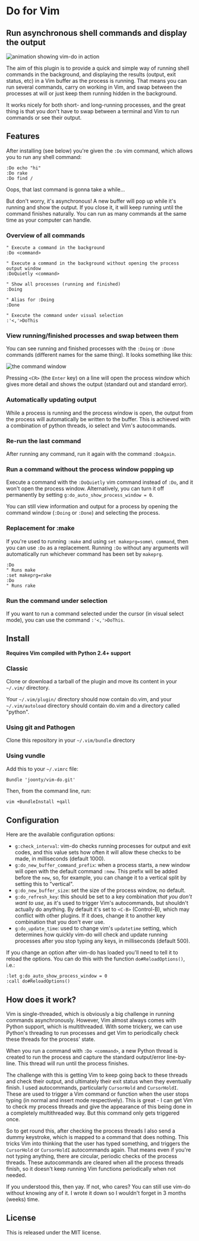 # Do for Vim

## Run asynchronous shell commands and display the output

![animation showing vim-do in action](http://www.mediafire.com/convkey/7734/1o4gb6rpgde2ycy9g.jpg?size_id=5)

The aim of this plugin is to provide a quick and simple way of running shell commands in the background, and displaying the results (output, exit status, etc) in a Vim buffer as the process is running. That means you can run several commands, carry on working in Vim, and swap between the processes at will or just keep them running hidden in the background.

It works nicely for both short- and long-running processes, and the great thing is that you don't have to swap between a terminal and Vim to run commands or see their output.

## Features

After installing (see below) you're given the `:Do` vim command, which allows you to run any shell command:

```vim
:Do echo "hi"
:Do rake
:Do find /
```

Oops, that last command is gonna take a while...

But don't worry, it's asynchronous! A new buffer will pop up while it's running and show the output. If you close it, it will keep running until the command finishes naturally. You can run as many commands at the same time as your computer can handle.

### Overview of all commands

```vim
" Execute a command in the background
:Do <command>

" Execute a command in the background without opening the process output window
:DoQuietly <command>

" Show all processes (running and finished)
:Doing

" Alias for :Doing
:Done

" Execute the command under visual selection
:'<,'>DoThis
```

### View running/finished processes and swap between them

You can see running and finished processes with the `:Doing` or `:Done` commands (different names for the same thing). It looks something like this:

![the command window](http://www.mediafire.com/convkey/319f/plvj08c83s030qjzg.jpg)

Pressing `<CR>` (the `Enter` key) on a line will open the process window which gives more detail and shows the output (standard out and standard error).

### Automatically updating output

While a process is running and the process window is open, the output from the process will automatically be written to the buffer. This is achieved with a combination of python threads, io select and Vim's autocommands.

### Re-run the last command

After running any command, run it again with the command `:DoAgain`.

### Run a command without the process window popping up

Execute a command with the `:DoQuietly` vim command instead of `:Do`, and it won't open the process window. Alternatively, you can turn it off permanently by setting `g:do_auto_show_process_window = 0`.

You can still view information and output for a process by opening the command window (`:Doing` or `:Done`) and selecting the process.

### Replacement for :make

If you're used to running `:make` and using `set makeprg=some\ command`, then you can use `:Do` as a replacement. Running `:Do` without any arguments will automatically run whichever command has been set by `makeprg`.

```vim
:Do
" Runs make
:set makeprg=rake
:Do
" Runs rake
```

### Run the command under selection

If you want to run a command selected under the cursor (in visual select mode), you can use the command `:'<,'>DoThis`.

## Install

**Requires Vim compiled with Python 2.4+ support**

### Classic

Clone or download a tarball of the plugin and move its content in your
`~/.vim/` directory.

Your `~/.vim/plugin/` directory should now contain do.vim, and your `~/.vim/autoload` directory should contain do.vim and a directory
called "python".

### Using git and Pathogen

Clone this repository in your `~/.vim/bundle` directory

### Using vundle

Add this to your `~/.vimrc` file:

```vim
Bundle 'joonty/vim-do.git'
```

Then, from the command line, run:

```bash
vim +BundleInstall +qall
```

## Configuration

Here are the available configuration options:

* `g:check_interval`: vim-do checks running processes for output and exit codes, and this value sets how often it will allow these checks to be made, in milliseconds (default 1000).
* `g:do_new_buffer_command_prefix`: when a process starts, a new window will open with the default command `:new`. This prefix will be added before the `new`, so, for example, you can change it to a vertical split by setting this to "vertical".
* `g:do_new_buffer_size`: set the size of the process window, no default.
* `g:do_refresh_key`: this should be set to a key combination _that you don't want to use_, as it's used to trigger Vim's autocommands, but shouldn't actually do anything. By default it's set to `<C-B>` (Control-B), which may conflict with other plugins. If it does, change it to another key combination that you don't ever use.
* `g:do_update_time`: used to change vim's `updatetime` setting, which determines how quickly vim-do will check and update running processes after you stop typing any keys, in milliseconds (default 500).

If you change an option after vim-do has loaded you'll need to tell it to reload the options. You can do this with the function `do#ReloadOptions()`, i.e.:

```vim
:let g:do_auto_show_process_window = 0
:call do#ReloadOptions()
```

## How does it work?

Vim is single-threaded, which is obviously a big challenge in running commands asynchronously. However, Vim almost always comes with Python support, which is multithreaded. With some trickery, we can use Python's threading to run processes and get Vim to periodically check these threads for the process' state.

When you run a command with `:Do <command>`, a new Python thread is created to run the process and capture the standard output/error line-by-line. This thread will run until the process finishes.

The challenge with this is getting Vim to keep going back to these threads and check their output, and ultimately their exit status when they eventually finish. I used autocommands, particularly `CursorHold` and `CursorHoldI`. These are used to trigger a Vim command or function when the user stops typing (in normal and insert mode respectively). This is great - I can get Vim to check my process threads and give the appearance of this being done in a completely multithreaded way. But this command only gets triggered once.

So to get round this, after checking the process threads I also send a dummy keystroke, which is mapped to a command that does nothing. This tricks Vim into thinking that the user has typed something, and triggers the `CursorHold` or `CursorHoldI` autocommands again. That means even if you're not typing anything, there are circular, periodic checks of the process threads. These autocommands are cleared when all the process threads finish, so it doesn't keep running Vim functions periodically when not needed.

If you understood this, then yay. If not, who cares? You can still use vim-do without knowing any of it. I wrote it down so I wouldn't forget in 3 months (weeks) time.

## License

This is released under the MIT license.
